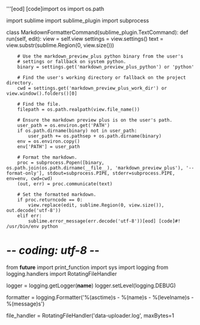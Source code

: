 
'''[eod] [code]import os
import os.path

import sublime
import sublime_plugin
import subprocess

class MarkdownFormatterCommand(sublime_plugin.TextCommand):
	def run(self, edit):
		view = self.view
		settings = view.settings()
		text = view.substr(sublime.Region(0, view.size()))

		# Use the markdown_preview_plus python binary from the user's 
		# settings or fallback on system python.
		binary = settings.get('markdown_preview_plus_python') or 'python'

		# Find the user's working directory or fallback on the project directory.
		cwd = settings.get('markdown_preview_plus_work_dir') or view.window().folders()[0]

		# Find the file.
		filepath = os.path.realpath(view.file_name())

		# Ensure the markdown preview plus is on the user's path.
		user_path = os.environ.get('PATH')
		if os.path.dirname(binary) not in user_path:
			user_path += os.pathsep + os.path.dirname(binary)
		env = os.environ.copy()
		env['PATH'] = user_path

		# Format the markdown.
		proc = subprocess.Popen([binary, os.path.join(os.path.dirname(__file__), 'markdown_preview_plus'), '--format-only'], stdout=subprocess.PIPE, stderr=subprocess.PIPE, env=env, cwd=cwd)
		(out, err) = proc.communicate(text)

		# Set the formatted markdown.
		if proc.returncode == 0:
			view.replace(edit, sublime.Region(0, view.size()), out.decode('utf-8'))
		elif err:
			sublime.error_message(err.decode('utf-8'))[eod] [code]#! /usr/bin/env python
# -*- coding: utf-8 -*-

from __future__ import print_function
import sys
import logging
from logging.handlers import RotatingFileHandler

logger = logging.getLogger(__name__)
logger.setLevel(logging.DEBUG)

formatter = logging.Formatter('%(asctime)s - %(name)s - %(levelname)s - %(message)s')

file_handler = RotatingFileHandler('data-uploader.log', maxBytes=1
